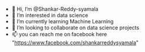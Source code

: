 - 👋 Hi, I’m @Shankar-Reddy-syamala
- 👀 I’m interested in data science
- 🌱 I’m currently learning Machine Learning
- 💞️ I’m looking to collaborate on data science projects
- 📫 you can reach me on facebook here "https://www.facebook.com/shankarreddysyamala"

<!---
Shankar-Reddy-syamala/Shankar-Reddy-syamala is a ✨ special ✨ repository because its `README.md` (this file) appears on your GitHub profile.
You can click the Preview link to take a look at your changes.
--->
